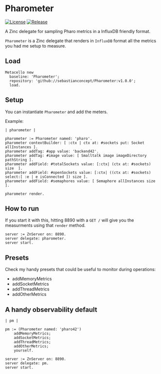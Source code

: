 # Pharometer

[![License](https://img.shields.io/badge/license-MIT-green)](./LICENSE.txt)
[![Release](https://img.shields.io/github/v/tag/sebastianconcept/Pharometer?label=release)](https://github.com/sebastianconcept/Pharometer/releases)

A Zinc delegate for sampling Pharo metrics in a InfluxDB friendly format.

`Pharometer` is a Zinc delegate that renders in `InfluxDB` format all the metrics you had me setup to measure.

## Load

```smalltalk
Metacello new
  baseline: 'Pharometer';
  repository: 'github://sebastianconcept/Pharometer:v1.0.0';
  load.
```

## Setup

You can instantiate `Pharometer` and add the meters. 

Example:

```smalltalk
| pharometer |

pharometer := Pharometer named: 'pharo'.
pharometer contextBuilder: [ :ctx | ctx at: #sockets put: Socket allInstances ].
pharometer addTag: #app value: 'backend42'.
pharometer addTag: #image value: [ Smalltalk image imageDirectory pathString ].
pharometer addField: #totalSockets value: [:ctx| (ctx at: #sockets) size  ].
pharometer addField: #openSockets value: [:ctx| ((ctx at: #sockets) select:[ :e | e isConnected ]) size ].
pharometer addField: #semaphores value: [ Semaphore allInstances size ].

pharometer render.
```

## How to run

If you start it with this, hitting 8890 with a `GET /` will give you the measurments using that `render` method.

```
server := ZnServer on: 8890.
server delegate: pharometer.
server start.
```

## Presets

Check my handy presets that could be useful to monitor during operations:

- addMemoryMetrics
- addSocketMetrics
- addThreadMetrics
- addOtherMetrics

## A handy observability default

```smalltalk
| pm |

pm := (Pharometer named: 'pharo42')
	addMemoryMetrics;
	addSocketMetrics;
	addThreadMetrics;
	addOtherMetrics;
	yourself.

server := ZnServer on: 8890.
server delegate: pm.
server start.
```
